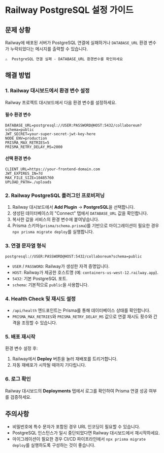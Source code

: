 # Railway PostgreSQL 설정 가이드

## 문제 상황

Railway에 배포된 서버가 PostgreSQL 연결에 실패하거나 `DATABASE_URL` 환경 변수가 누락되었다는 메시지를 출력할 수 있습니다.

```
⚠️  PostgreSQL 연결 실패 - DATABASE_URL 환경변수를 확인하세요
```

## 해결 방법

### 1. Railway 대시보드에서 환경 변수 설정

Railway 프로젝트 대시보드에서 다음 환경 변수를 설정하세요.

#### 필수 환경 변수

```
DATABASE_URL=postgresql://USER:PASSWORD@HOST:5432/collaboreum?schema=public
JWT_SECRET=your-super-secret-jwt-key-here
NODE_ENV=production
PRISMA_MAX_RETRIES=5
PRISMA_RETRY_DELAY_MS=2000
```

#### 선택 환경 변수

```
CLIENT_URL=https://your-frontend-domain.com
JWT_EXPIRES_IN=7d
MAX_FILE_SIZE=10485760
UPLOAD_PATH=./uploads
```

### 2. Railway PostgreSQL 플러그인 프로비저닝

1. Railway 대시보드에서 **Add Plugin** → **PostgreSQL**을 선택합니다.
2. 생성된 데이터베이스의 "Connect" 탭에서 `DATABASE_URL` 값을 확인합니다.
3. 복사한 값을 서비스의 환경 변수에 붙여넣습니다.
4. Prisma 스키마(`prisma/schema.prisma`)를 기반으로 마이그레이션이 필요한 경우 `npx prisma migrate deploy`를 실행합니다.

### 3. 연결 문자열 형식

```
postgresql://USER:PASSWORD@HOST:5432/collaboreum?schema=public
```

- `USER` / `PASSWORD`: Railway가 생성한 자격 증명입니다.
- `HOST`: Railway가 제공한 호스트명 (예: `containers-us-west-12.railway.app`).
- `5432`: 기본 PostgreSQL 포트.
- `schema`: 기본적으로 `public`을 사용합니다.

### 4. Health Check 및 재시도 설정

- `/api/health` 엔드포인트는 Prisma를 통해 데이터베이스 상태를 확인합니다.
- `PRISMA_MAX_RETRIES`와 `PRISMA_RETRY_DELAY_MS` 값으로 연결 재시도 횟수와 간격을 조정할 수 있습니다.

### 5. 배포 재시작

환경 변수 설정 후:

1. Railway에서 **Deploy** 버튼을 눌러 재배포를 트리거합니다.
2. 자동 재배포가 시작될 때까지 기다립니다.

### 6. 로그 확인

Railway 대시보드의 **Deployments** 탭에서 로그를 확인하여 Prisma 연결 성공 여부를 검증하세요.

## 주의사항

- 비밀번호에 특수 문자가 포함된 경우 URL 인코딩이 필요할 수 있습니다.
- PostgreSQL 인스턴스가 일시 중단되었다면 Railway 대시보드에서 재시작하세요.
- 마이그레이션이 필요한 경우 CI/CD 파이프라인에서 `npx prisma migrate deploy`를 실행하도록 구성하는 것이 좋습니다.
